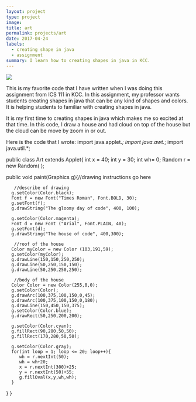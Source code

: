 ```yaml
---
layout: project
type: project
image: 
title: art
permalink: projects/art
date: 2017-04-24
labels:
  - creating shape in java
  - assignment
summary: I learn how to creating shapes in java in KCC.
---
```


<img class="ui medium right floated rounded image" src="/images/micromouse-robot.png">

This is my favorite code that I have written when I was doing this assignment from ICS 111 in KCC. In this assignment, my professor wants students creating shapes in java that can be any kind of shapes and colors. It is helping students to familiar with creating shapes in java.

It is my first time to creating shapes in java which makes me so excited at that time. In this code, I draw a house and had cloud on top of the house but the cloud can be move by zoom in or out.



Here is the code that I wrote: 
import java.applet.*;
import java.awt.*;
import java.util.*;

public class Art extends Applet{
   int x = 40;
   int y = 30;
   int wh= 0;
   Random r = new Random( );
   
   public void paint(Graphics g){//drawing instructions go here
   
       //describe of drawing
      g.setColor(Color.black);
      Font f = new Font("Times Roman", Font.BOLD, 30);
      g.setFont(f);
      g.drawString("The gloomy day of code", 400, 100);
       
      g.setColor(Color.magenta);
      Font d = new Font ("Arial", Font.PLAIN, 40);
      g.setFont(d);
      g.drawString("The house of code", 400,300);
       
       //roof of the house
      Color myColor = new Color (103,191,59);
      g.setColor(myColor);
      g.drawLine(150,150,250,250);
      g.drawLine(50,250,150,150);
      g.drawLine(50,250,250,250);  
       
       //body of the house
      Color Color = new Color(255,0,0);
      g.setColor(Color);
      g.drawArc(100,375,100,150,0,45);
      g.drawArc(100,375,100,150,0,180);
      g.drawLine(150,450,150,375);
      g.setColor(Color.blue);   
      g.drawRect(50,250,200,200);
      
      g.setColor(Color.cyan);
      g.fillRect(90,280,50,50);
      g.fillRect(170,280,50,50);
      
      g.setColor(Color.gray);         
      for(int loop = 1; loop <= 20; loop++){
         wh = r.nextInt(50);
         wh = wh+20;
         x = r.nextInt(300)+25;
         y = r.nextInt(50)+55;
         g.fillOval(x,y,wh,wh);
      }
   }
}
